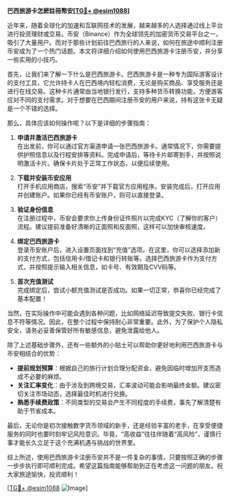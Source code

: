 **巴西旅游卡怎麽註冊幣安[[TG💪+ @esim1088](https://t.me/s/esim1088)]**

近年来，随着全球化的加速和互联网技术的发展，越来越多的人选择通过线上平台进行投资理财或交易。币安（Binance）作为全球领先的加密货币交易平台之一，吸引了大量用户。而对于那些计划前往巴西旅行的人来说，如何在旅途中顺利注册币安成为了一个热门话题。本文将详细介绍如何使用巴西旅游卡注册币安，并分享一些实用的小技巧。

首先，让我们来了解一下什么是巴西旅游卡。巴西旅游卡是一种专为国际游客设计的支付工具，它允许持卡人在巴西境内轻松消费，无论是购买商品、享受服务还是进行在线交易。这种卡片通常由当地银行发行，支持多种货币转换功能，方便游客应对不同的支付需求。对于想要在巴西期间注册币安的用户来说，持有这张卡无疑是一个不错的选择。

那么，具体应该如何操作呢？以下是详细的步骤指南：

1. **申请并激活巴西旅游卡**  
   在出发前，你可以通过官方渠道申请一张巴西旅游卡。通常情况下，你需要提供护照信息以及行程安排等资料。完成申请后，等待卡片邮寄到手，并按照说明激活卡片。确保卡片处于正常工作状态，以便后续使用。

2. **下载并安装币安应用**  
   打开手机应用商店，搜索“币安”并下载官方应用程序。安装完成后，打开应用并创建账户。如果你已经有币安账户，则可以直接登录。

3. **验证身份信息**  
   在注册过程中，币安会要求你上传身份证件照片以完成KYC（了解你的客户）流程。建议提前准备好清晰的正面照和反面照，这样可以加快审核速度。

4. **绑定巴西旅游卡**  
   登录币安账户后，进入设置页面找到“充值”选项。在这里，你可以选择添加新的支付方式，包括信用卡/借记卡和银行转账等。选择巴西旅游卡作为支付方式，并按照提示输入相关信息，如卡号、有效期及CVV码等。

5. **首次充值测试**  
   完成绑定后，尝试小额充值测试是否成功。如果一切正常，恭喜你已经完成了基本配置！

当然，在实际操作中可能会遇到各种问题，比如网络延迟导致提交失败、银行卡信息不符等情况。因此，在整个过程中保持耐心非常重要。此外，为了保护个人隐私安全，请务必妥善保管好所有敏感信息，避免泄露给他人。

除了上述基础步骤外，还有一些额外的小贴士可以帮助你更好地利用巴西旅游卡与币安相结合的优势：

- **提前规划预算**：根据自己的旅行计划合理分配资金，避免因临时增加开支而造成不必要的麻烦。
- **关注汇率变化**：由于涉及到跨境交易，汇率波动可能会影响最终金额。建议密切关注市场动态，选择最佳时机进行兑换。
- **熟悉手续费政策**：不同类型的交易会产生不同程度的手续费，事先了解清楚有助于节省成本。

最后，无论你是初次接触数字货币领域的新手，还是经验丰富的老手，在享受便捷服务的同时也要时刻牢记风险意识。毕竟，“高收益”往往伴随着“高风险”，谨慎行事才能长久立足于这个充满机遇与挑战的世界里。

综上所述，使用巴西旅游卡注册币安并不是一件复杂的事情，只要按照正确的步骤一步步执行即可顺利完成。希望这篇指南能够帮助到正在考虑这一问题的朋友。祝大家旅途愉快，投资顺利！

[[TG💪+ @esim1088](https://t.me/s/esim1088) ![Image](https://i.postimg.cc/4NQfJmqS/Snipaste-2025-05-13-00-14-12.png)]